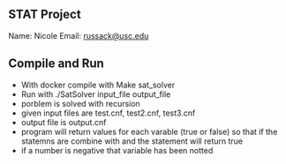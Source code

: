 ## STAT Project
Name: Nicole
Email: russack@usc.edu

## Compile and Run
- With docker compile with Make sat_solver
- Run with ./SatSolver input_file output_file
- porblem is solved with recursion 
- given input files are test.cnf, test2.cnf, test3.cnf
- output file is output.cnf
- program will return values for each varable (true or false) so that if the statemns are combine with and the statement will return true
- if a number is negative that variable has been notted
